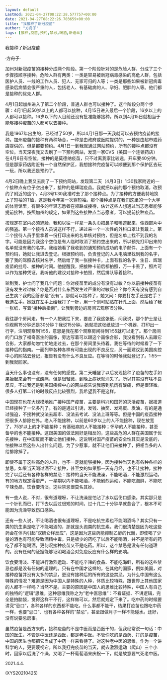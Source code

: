 ```yaml
---
layout: default
Lastmod: 2021-04-27T08:22:28.577757+00:00
date: 2021-04-27T08:22:26.703659+00:00
title: "我接种了新冠疫苗"
author: "方舟子"
tags: [接种,疫苗,预约,禁忌,喝酒,新语丝]
---
```


我接种了新冠疫苗

·方舟子·

加州对新冠疫苗的接种分成两个阶段。第一个阶段针对的是危险人群，分成了三个步骤按顺序接种。危险人群有两类：一类是容易被新冠病毒感染的高危人群，包括医护人员、一线的工作人员、犯人、无家可归的人等；一类是那些如果被新冠病毒感染后病情会很严重的人，包括老人、有基础病的人、孕妇、肥胖的人等。他们都是接种的优先人群。

4月1日起加州进入了第二个阶段，普通人群也可以接种了。这个阶段分两个步骤：4月1日起50岁以上的人都可以接种，4月15日进入最后一个阶段，16岁以上的人都可以接种。16岁以下的人目前还没有批准能够接种，所以到4月15日就相当于能够接种疫苗的人都可以去接种。

我是1967年出生的，已经过了50岁，所以4月1日那一天我就可以去预约疫苗的接种。加州疫苗的接种有两种场合，一种是由政府或医院提供的，一种是由超市或药店提供的，但是都要预约。4月1日一到我就通过网站预约，所有的接种点都没有空位。当天深夜我又去刷了一下预约网站，发现一家CVS（美国一个连锁药店）在4月6日有空位，接种的是莫德纳疫苗，只不过离我家比较远，开车要40分钟。但是那家药店附近有一个自然保护区，我想接种完疫苗可以顺便到那个保护区去玩一玩，所以我还是预约了。

4月2日晚上我又去刷了一下预约网站，发现第二天（4月3日）1:30我家附近的一个接种点有位子空出来了，接种的是辉瑞疫苗。我就把以前的那个预约取消，改预约了附近的这个。4月3号1:30我准时去了那个接种点。为了接种的方便我特地换上了短袖的T恤，这是我今年第一次穿短袖。那个接种点是在我们这里的一个大学的体育馆里，有很多的年轻志愿者在领路或接待，估计这些人想通过当志愿者能够提前接种。按照加州的规定，如果到这些接种点当志愿者，可以提前接种疫苗。

按规定在室内必须遮脸，我和以往一样拿一条头巾把鼻子和嘴遮起来，像西部片中的强盗。第一个接待人员说这样不行，递过来一个一次性的外科口罩让我戴上。第二个接待人员手里拿着一份打印出来的名单核对预约，但是名单上找不到我的名字。可能是因为我这个空位是有人临时取消了预约空出来的，所以预先打印出来的名单就没有我的名字。我给她看了我收到的通知预约成功的电子邮件，上面有一个预约码，她就让我进去登记。根据预约码，负责登记的人从电脑里找到我的名字，要了我的驾照去核对名字，然后给了我一张接种卡，上面有我的名字、生日、辉瑞疫苗的批号、接种的时间。他提醒我，把接种卡前后都拍照，万一卡丢了，照片可以作为接种凭证。我听他的建议对接种卡拍照，然后排队等着接种。

轮到我，护士问了我几个问题：你对疫苗里的成分有没有过敏？你以前接种疫苗有没有发生过过敏？你是否对什么东西发生过严重的过敏反应？你今天有没有感到自己生病？我的回答都是“没有”。那就可以接种了，她又问：你要打左手还是右手？我选左手。她就在左手上给我打了一针，用一个创可贴贴在针孔上面，然后给了我一张纸，写着“接种后指南”，让我到旁边的房间去观察15分钟。

我往那个房间走，有一个人把我拦下来，要走了我这张纸，问我说，那个护士是让你观察15分钟还是30分钟？我说15分钟。她就把这张纸放进一个机器，打印出一行字，注明观察到1:55，意思是我在那个观察房间待到1:55就可以走了。那个房间的门口放了福奇医生的画像，旁边写着可以跟这个画像合影，我没看到有人去跟它合影，大家都匆匆忙忙地走过去，在那个房间里头待着。我在等待的时候看了一下接种后的指南。一面列举各种各样有可能出现的不良反应，另一面建议到美国疾控中心的网站去登记，报告有没有什么不良反应。在等待的时候我就登记了。1:55一到我就回家。

当天什么事也没有，没有任何的感觉。第二天睡醒了以后发现接种了疫苗的左手如果抬起来会有一点酸痛，但是很轻微，到晚上症状就消失了。所以其实没有啥不良反应，不过我还是到美国疾控中心的网站报告说我感到肌肉有酸痛，但是很轻微。很多人打第二针的时候反应比较强烈，我希望我不是这样。

中国现在也在大规模地推广接种国产疫苗，主要是科兴和国药的灭活疫苗，据报道已经接种了一亿多剂了。有的是通过引诱，发钱、抽奖、发鸡蛋、发油，有的是通过强迫，不接种就没法去超市、没法去考试、没法上班等等。但是中国的疫苗接种把很多人排除在外。老人不能接种，以前是60岁以上的人不能接种，现在放宽了，75岁以上的才不能接种；有基础病的人不能接种；怀孕的人不能接种，甚至备孕的也不能接种。这跟美国的做法刚好是相反的，这些高危的人群在美国属于优先接种，在中国反而不敢让他们接种。这说明对国产疫苗的安全性其实是没底的，怕接种以后这些人出什么问题，为了少惹事，就不让他们来接种了，把相当多的人给排除掉了。

即使不属于这些高危的人群，也不一定就能够接种，因为接种当天也有各种各样的禁忌，如果当天喝过酒不让接种，甚至女的如果那一天有月经，也不让接种。接种完了以后还有各种各样的禁忌：接种的当天不能洗澡，不能喝酒，不能激烈运动。有的地方规定得更严，一星期以内不能喝酒，不能剧烈运动，不能吃海鲜，不能吃辛辣食品，饮食要清淡。这些禁忌很莫名其妙。

有一些人说，不对，很有道理呀，不让洗澡是怕沾了水以后伤口感染。其实那只是一个针孔而已，打下去以后过很短的时间，过十几二十分钟早就愈合了，根本不可能因为洗澡导致伤口感染。

还有一些人说，不让喝酒也很有道理呀，不是吃抗生素也不能喝酒吗？其实只有一类的抗生素是吃了不能喝酒的，那就是头孢类的抗生素。我们很清楚是因为吃这些药会在体内引起“双硫仑样反应”，这是因为这些药能抑制乙醇的代谢，即使喝了少量的酒也有可能导致酒精中毒。只是极少的药吃了以后不能喝酒，并不是所有的药吃了都不能喝酒，更何况接种疫苗又不是吃药。所以，这个禁忌是没有任何道理的。没有任何的证据能够证明喝酒会对免疫反应有什么样的影响。

饮食要清淡、不能进行激烈运动、不能吃辛辣的食品、不能吃海鲜，所有的这些禁忌也都是没有任何的道理的。只有在中国才这样的，在其他的国家，例如美国，对接种疫苗并没有太多的禁忌，更没有接种后的所有的这些禁忌。为什么中国有这么特殊的情况？难道是因为中国人是特殊的人种，体质比较特殊，跟世界上其他国家的人都不一样吗？当然不是。主要的原因是中国人的思维比较特殊，中国人有自己的独特的“逻辑”思维，这种思维我称之为“老中医思维”：不看证据、不讲逻辑，完全是拍脑袋，觉得这样干不行，这样做可以，然后就规定下来了。吃中药的时候要讲究“忌口”，各种各样的东西都不能吃，什么事都不能干，结果打疫苗也跟吃中药一样，也要“忌口”、也有各种各样的“禁忌”，甚至跟做月子一样不能碰水。还好，没有说要忌房事。

虽然疫苗是西方来的，接种疫苗的不是中医而是西医干的，但我经常说一句话：中国的医生，不管是中医还是西医，都是老中医。不管你吃的是西药、打的是疫苗，中国的医生也都把它当成了中药一样来看待了。对这种老中医的思维，作为一个讲科学的人，更要蔑视它。所以我打完疫苗的当天，就去激烈运动（爬山）三个小时，回家以后洗了个澡，又喝了一杯葡萄酒来庆祝一下，就是故意要气死老中医。

2021.4.4.

(XYS20210425)

